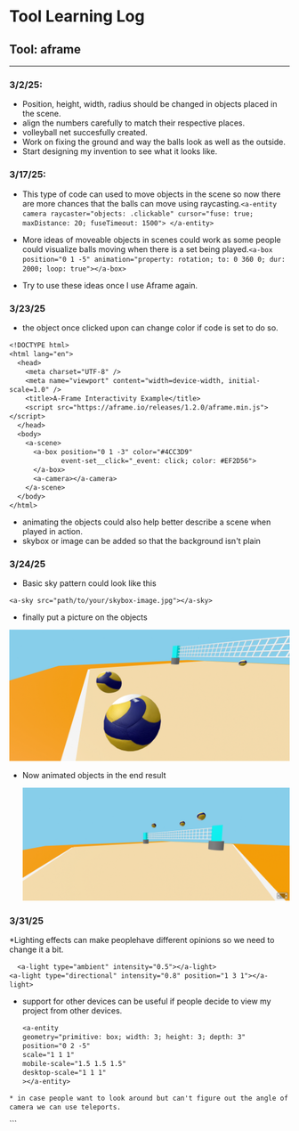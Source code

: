 # Tool Learning Log

## Tool: **aframe**

---

### 3/2/25:
* Position, height, width, radius should be changed in objects placed in the scene.
* align the numbers carefully to match their respective places.
* volleyball net succesfully created.
* Work on fixing the ground and way the balls look as well as the outside.
* Start designing my invention to see what it looks like.

### 3/17/25:
* This type of code can used to move objects in the scene so now there are more chances that the balls can move using raycasting.`<a-entity camera raycaster="objects: .clickable" cursor="fuse: true; maxDistance: 20; fuseTimeout: 1500">
</a-entity>`

* More ideas of moveable objects in scenes could work as some people could visualize balls moving when there is a set being played.`<a-box position="0 1 -5" animation="property: rotation; to: 0 360 0; dur: 2000; loop: true"></a-box>
`

* Try to use these ideas once I use Aframe again.

### 3/23/25

* the object once clicked upon can change color if code is set to do so.
```
<!DOCTYPE html>
<html lang="en">
  <head>
    <meta charset="UTF-8" />
    <meta name="viewport" content="width=device-width, initial-scale=1.0" />
    <title>A-Frame Interactivity Example</title>
    <script src="https://aframe.io/releases/1.2.0/aframe.min.js"></script>
  </head>
  <body>
    <a-scene>
      <a-box position="0 1 -3" color="#4CC3D9"
             event-set__click="_event: click; color: #EF2D56">
      </a-box>
      <a-camera></a-camera>
    </a-scene>
  </body>
</html>
```
* animating the objects could also help better describe a scene when played in action.
* skybox or image can be added so that the background isn't plain



### 3/24/25

* Basic sky pattern could look like this
```
<a-sky src="path/to/your/skybox-image.jpg"></a-sky>
```

* finally put a picture on the objects
<img src="bally.jpg">

* Now animated objects in the end result

  <img src="balls.jpg">

### 3/31/25

*Lighting effects can make peoplehave different opinions so we need to change it a bit.
```
  <a-light type="ambient" intensity="0.5"></a-light>
<a-light type="directional" intensity="0.8" position="1 3 1"></a-light>
```
* support for other devices can be useful if people decide to view my project from other devices.

  ```
  <a-entity
  geometry="primitive: box; width: 3; height: 3; depth: 3"
  position="0 2 -5"
  scale="1 1 1"
  mobile-scale="1.5 1.5 1.5"
  desktop-scale="1 1 1"
  ></a-entity>
```
* in case people want to look around but can't figure out the angle of camera we can use teleports.
  ```
  <a-scene>
  <a-entity camera look-controls="pointerLockEnabled: true" position="0 1.6 0"></a-entity>
  <a-entity id="teleport" teleport-controls="button: trigger;"></a-entity>
  </a-scene>
  ```

<!--
* Links you used today (websites, videos, etc)
* Things you tried, progress you made, etc
* Challenges, a-ha moments, etc
* Questions you still have
* What you're going to try next
-->
